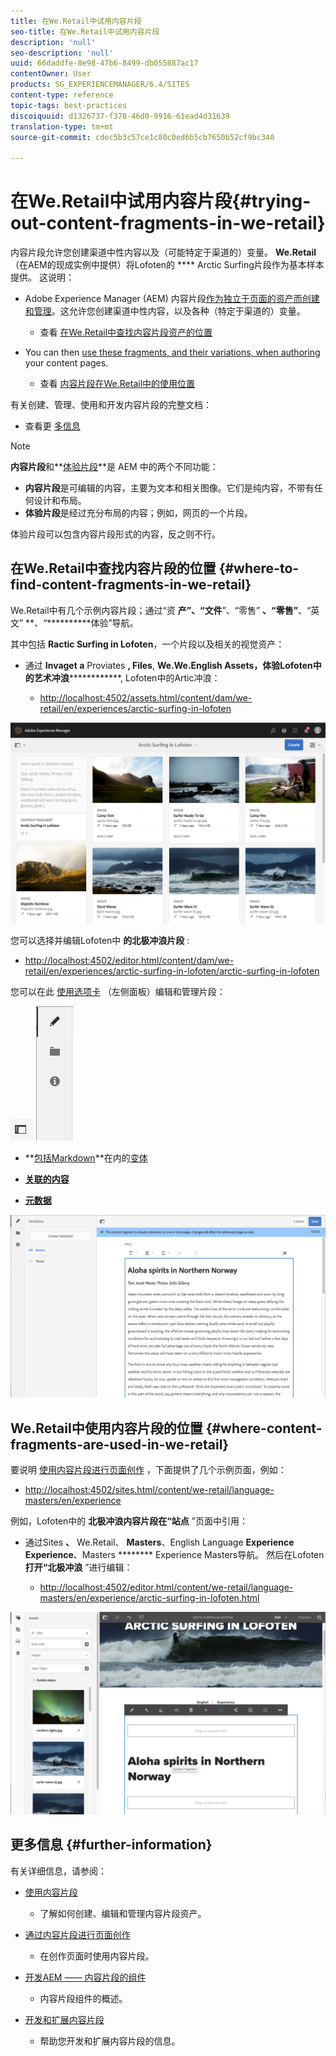 ```yaml
---
title: 在We.Retail中试用内容片段
seo-title: 在We.Retail中试用内容片段
description: 'null'
seo-description: 'null'
uuid: 66daddfe-8e98-47b6-8499-db055887ac17
contentOwner: User
products: SG_EXPERIENCEMANAGER/6.4/SITES
content-type: reference
topic-tags: best-practices
discoiquuid: d1326737-f378-46d0-9916-61ead4d31639
translation-type: tm+mt
source-git-commit: cdec5b3c57ce1c80c0ed6b5cb7650b52cf9bc340

---
```



# 在We.Retail中试用内容片段{#trying-out-content-fragments-in-we-retail}

内容片段允许您创建渠道中性内容以及（可能特定于渠道的）变量。 **We.Retail** （在AEM的现成实例中提供）将Lofoten的 **** Arctic Surfing片段作为基本样本提供。 这说明：

* Adobe Experience Manager (AEM) 内容片段[作为独立于页面的资产而创建和管理](/help/assets/content-fragments.md)。这允许您创建渠道中性内容，以及各种（特定于渠道的）变量。

   * 查看 [在We.Retail中查找内容片段资产的位置](#where-to-find-content-fragments-in-we-retail)

* You can then [use these fragments, and their variations, when authoring](/help/sites-authoring/content-fragments.md) your content pages.

   * 查看 [内容片段在We.Retail中的使用位置](#where-content-fragments-are-used-in-we-retail)

有关创建、管理、使用和开发内容片段的完整文档：

* 查看更 [多信息](#further-information)

>[!NOTE]
>
>**内容片段**&#x200B;和&#x200B;**[体验片段](/help/sites-authoring/experience-fragments.md)**是 AEM 中的两个不同功能：
>
>* **内容片段**&#x200B;是可编辑的内容，主要为文本和相关图像。它们是纯内容，不带有任何设计和布局。
>* **体验片段**&#x200B;是经过充分布局的内容；例如，网页的一个片段。
>
>
体验片段可以包含内容片段形式的内容，反之则不行。

## 在We.Retail中查找内容片段的位置 {#where-to-find-content-fragments-in-we-retail}

We.Retail中有几个示例内容片段；通过“资 **产”、“文件**”、“零售” **、“零售”**、“英文” **、“**********&#x200B;体验”导航。

其中包括 **Ractic Surfing in Lofoten**，一个片段以及相关的视觉资产：

* 通过 **Invaget a** Proviates **, Files**, **We.We.English Assets，体验Lofoten中的艺术冲浪**************, Lofoten中的Artic冲浪：

   * [http://localhost:4502/assets.html/content/dam/we-retail/en/experiences/arctic-surfing-in-lofoten](http://localhost:4502/assets.html/content/dam/we-retail/en/experiences/arctic-surfing-in-lofoten)

![cf-44](assets/cf-44.png)

您可以选择并编辑Lofoten中 **的北极冲浪片段** :

* [http://localhost:4502/editor.html/content/dam/we-retail/en/experiences/arctic-surfing-in-lofoten/arctic-surfing-in-lofoten](http://localhost:4502/editor.html/content/dam/we-retail/en/experiences/arctic-surfing-in-lofoten/arctic-surfing-in-lofoten)

您可以在此 [使用选项卡](/help/assets/content-fragments.md) （左侧面板）编辑和管理片段：

![](do-not-localize/cf-45-aa.png) ![](do-not-localize/cf-45-a.png)

* **[包括Markdown](/help/assets/content-fragments-variations.md)**在内的[变体](/help/assets/content-fragments-markdown.md)

* **[关联的内容](/help/assets/content-fragments-assoc-content.md)**
* **[元数据](/help/assets/content-fragments-metadata.md)**

![cf-46](assets/cf-46.png)

## We.Retail中使用内容片段的位置 {#where-content-fragments-are-used-in-we-retail}

要说明 [使用内容片段进行页面创作](/help/sites-authoring/content-fragments.md) ，下面提供了几个示例页面，例如：

* [http://localhost:4502/sites.html/content/we-retail/language-masters/en/experience](http://localhost:4502/sites.html/content/we-retail/language-masters/en/experience)

例如，Lofoten中的 **北极冲浪内容片段在“站点** ”页面中引用：

* 通过Sites **、** We.Retail、 **Masters**、English Language **Experience Experience**、Masters ******** Experience Masters导航。 然后在Lofoten **打开“北极冲浪** ”进行编辑：

   * [http://localhost:4502/editor.html/content/we-retail/language-masters/en/experience/arctic-surfing-in-lofoten.html](http://localhost:4502/editor.html/content/we-retail/language-masters/en/experience/arctic-surfing-in-lofoten.html)

![cf-53](assets/cf-53.png)

## 更多信息 {#further-information}

有关详细信息，请参阅：

* [使用内容片段](/help/assets/content-fragments.md)

   * 了解如何创建、编辑和管理内容片段资产。

* [通过内容片段进行页面创作](/help/sites-authoring/content-fragments.md)

   * 在创作页面时使用内容片段。

* [开发AEM —— 内容片段的组件](/help/sites-developing/components-content-fragments.md)

   * 内容片段组件的概述。

* [开发和扩展内容片段](/help/sites-developing/customizing-content-fragments.md)

   * 帮助您开发和扩展内容片段的信息。

